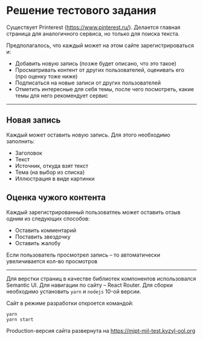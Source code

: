 # Решение тестового задания

Существует Printerest (https://www.pinterest.ru/).
Делается главная страница для аналогичного сервиса, но только для поиска текста.

Предполагалось, что каждый может на этом сайте зарегистрироваться и:
 - Добавить новую запись (позже будет описано, что это такое)
 - Просматривать контент от других пользователей, оценивать его (про оценку тоже ниже)
 - Подписаться на новые записи от других пользователей
 - Отметить интересные для себя темы, после чего посмотреть, какие темы для него рекомендует сервис
 
 ------
 
## Новая запись
Каждый может оставить новую запись. Для этого необходимо заполнить:
- Заголовок
- Текст
- Источник, откуда взят текст
- Тема (на выбор из списка)
- Иллюстрация в виде картинки


## Оценка чужого контента
Каждый зарегистрированный пользоватлеь может оставить отзыв одним из следующих способов:
- Оставить комментарий
- Поставить звездочку
- Оставить жалобу

Если пользователь просмотрел запись – то автоматически увеличивается кол-во просмотров

------

Для верстки страниц в качестве библиотек компонентов использовался Semantic UI.
Для навигации по сайту – React Router.
Для сборки необходимо установить `yarn` и `nodejs` 10-ой версии.

Сайт в режиме разработки откроется командой:
```
yarn
yarn start
```

Production-версия сайта развернута на https://mipt-mil-test.kyzyl-ool.org
